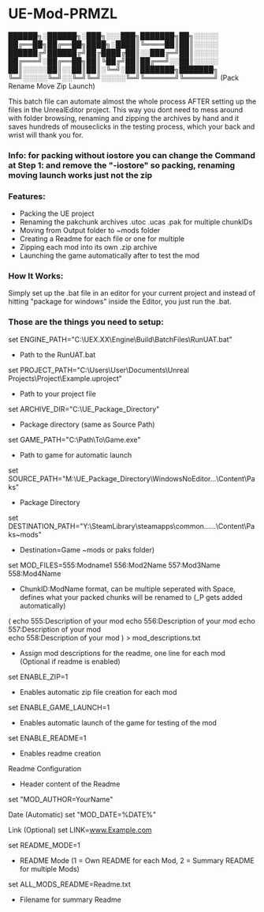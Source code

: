 # UE-Mod-PRMZL

██████╗░██████╗░███╗░░░███╗███████╗██╗░░░░░
██╔══██╗██╔══██╗████╗░████║╚════██║██║░░░░░
██████╔╝██████╔╝██╔████╔██║░░███╔═╝██║░░░░░
██╔═══╝░██╔══██╗██║╚██╔╝██║██╔══╝░░██║░░░░░
██║░░░░░██║░░██║██║░╚═╝░██║███████╗███████╗
╚═╝░░░░░╚═╝░░╚═╝╚═╝░░░░░╚═╝╚══════╝╚══════╝
(Pack Rename Move Zip Launch)

This batch file can automate almost the whole process AFTER setting up the files in the UnrealEditor project.
This way you dont need to mess around with folder browsing, renaming and zipping the archives by hand and it saves hundreds of mouseclicks in the testing process, which your back and wrist will thank you for.

### Info: for packing without iostore you can change the Command at Step 1: and remove the "-iostore" so packing, renaming moving launch works just not the zip 
### **Features:**
- Packing the UE project
- Renaming the pakchunk archives .utoc .ucas .pak for multiple chunkIDs 
- Moving from Output folder to ~mods folder
- Creating a Readme for each file or one for multiple
- Zipping each mod into its own .zip archive
- Launching the game automatically after to test the mod

  
### How It Works:

Simply set up the .bat file in an editor for your current project and instead of hitting "package for windows" inside the Editor, you just run the .bat.



### Those are the things you need to setup:


set ENGINE_PATH="C:\UEX.XX\Engine\Build\BatchFiles\RunUAT.bat"
- Path to the RunUAT.bat 

set PROJECT_PATH="C:\Users\User\Documents\Unreal Projects\Project\Example.uproject"
- Path to your project file

set ARCHIVE_DIR="C:\UE_Package_Directory"
- Package directory (same as Source Path)

set GAME_PATH="C:\Path\To\Game.exe" 
- Path to game for automatic launch

set SOURCE_PATH="M:\UE_Package_Directory\WindowsNoEditor\...\Content\Paks"   
- Package Directory 

set DESTINATION_PATH="Y:\SteamLibrary\steamapps\common\...\...\Content\Paks\~mods" 
- Destination=Game ~mods or paks folder)


set MOD_FILES=555:Modname1 556:Mod2Name 557:Mod3Name 558:Mod4Name 
- ChunkID:ModName format, can be multiple seperated with Space, defines what your packed chunks will be renamed to (_P gets added automatically)

(
    echo 555:Description of your mod
    echo 556:Description of your mod
    echo 557:Description of your mod  
    echo 558:Description of your mod
) > mod_descriptions.txt
- Assign mod descriptions for the readme, one line for each mod (Optional if readme is enabled)

set ENABLE_ZIP=1 
- Enables automatic zip file creation for each mod

set ENABLE_GAME_LAUNCH=1 
- Enables automatic launch of the game for testing of the mod

set ENABLE_README=1    
- Enables readme creation

Readme Configuration  
- Header content of the Readme

set "MOD_AUTHOR=YourName"

Date (Automatic)
set "MOD_DATE=%DATE%"

Link (Optional)
set LINK=www.Example.com

set README_MODE=1 
- README Mode (1 = Own README for each Mod, 2 = Summary README for multiple Mods)

set ALL_MODS_README=Readme.txt 
- Filename for summary Readme
